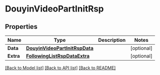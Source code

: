 # DouyinVideoPartInitRsp

## Properties

Name | Type | Description | Notes
------------ | ------------- | ------------- | -------------
**Data** | [**DouyinVideoPartInitRspData**](DouyinVideoPartInitRsp_data.md) |  | [optional] 
**Extra** | [**FollowingListRspDataExtra**](FollowingListRsp_data_extra.md) |  | [optional] 

[[Back to Model list]](../README.md#documentation-for-models) [[Back to API list]](../README.md#documentation-for-api-endpoints) [[Back to README]](../README.md)


